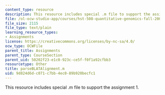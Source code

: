 ```yaml
---
content_type: resource
description: This resource includes special .m file to support the assignment 1.
file: /ol-ocw-studio-app/courses/hst-508-quantitative-genomics-fall-2005/9d824d6dc071c7bb4ec089b920becfc1_parseBLATAlignment.m
file_size: 2115
file_type: text/plain
learning_resource_types:
- Assignments
license: https://creativecommons.org/licenses/by-nc-sa/4.0/
ocw_type: OCWFile
parent_title: Assignments
parent_type: CourseSection
parent_uid: 50202f23-e1c0-923c-ce5f-f0f1a92cfbb3
resourcetype: Other
title: parseBLATAlignment.m
uid: 9d824d6d-c071-c7bb-4ec0-89b920becfc1
---
```

This resource includes special .m file to support the assignment 1.